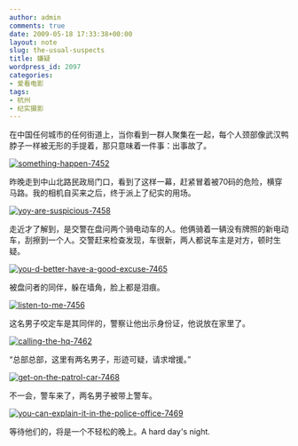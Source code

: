 ```yaml
---
author: admin
comments: true
date: 2009-05-18 17:33:38+00:00
layout: note
slug: the-usual-suspects
title: 嫌疑
wordpress_id: 2097
categories:
- 爱看电影
tags:
- 杭州
- 纪实摄影
---
```


在中国任何城市的任何街道上，当你看到一群人聚集在一起，每个人颈部像武汉鸭脖子一样被无形的手提着，那只意味着一件事：出事故了。

[![something-happen-7452](http://farm3.static.flickr.com/2021/3543251754_dc7f41f2c8.jpg)](http://www.flickr.com/photos/lookoo/3543251754/)

昨晚走到中山北路民政局门口，看到了这样一幕，赶紧冒着被70码的危险，横穿马路。我的相机自买来之后，终于派上了纪实的用场。

[![yoy-are-suspicious-7458](http://farm3.static.flickr.com/2260/3542451675_2672cbd464.jpg)](http://www.flickr.com/photos/lookoo/3542451675/)

走近才了解到，是交警在盘问两个骑电动车的人。他俩骑着一辆没有牌照的新电动车，刮擦到一个人。交警赶来检查发现，车很新，两人都说车主是对方，顿时生疑。

[![you-d-better-have-a-good-excuse-7465](http://farm4.static.flickr.com/3409/3542452307_9a50373ed5.jpg)](http://www.flickr.com/photos/lookoo/3542452307/)

被盘问者的同伴，躲在墙角，脸上都是泪痕。

[![listen-to-me-7456](http://farm3.static.flickr.com/2052/3543253478_b2baf2b6e0.jpg)](http://www.flickr.com/photos/lookoo/3543253478/)

这名男子咬定车是其同伴的，警察让他出示身份证，他说放在家里了。

[![calling-the-hq-7462](http://farm4.static.flickr.com/3646/3543255678_d5efce848f.jpg)](http://www.flickr.com/photos/lookoo/3543255678/)

“总部总部，这里有两名男子，形迹可疑，请求增援。”

[![get-on-the-patrol-car-7468](http://farm3.static.flickr.com/2242/3542446271_1c6dca977c.jpg)](http://www.flickr.com/photos/lookoo/3542446271/)

不一会，警车来了，两名男子被带上警车。

[![you-can-explain-it-in-the-police-office-7469](http://farm3.static.flickr.com/2232/3543261094_11ff2c2688.jpg)](http://www.flickr.com/photos/lookoo/3543261094/)

等待他们的，将是一个不轻松的晚上。A hard day's night.

